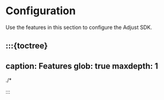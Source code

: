 # Configuration

Use the features in this section to configure the Adjust SDK.

:::{toctree}
---
caption: Features
glob: true
maxdepth: 1
---

./*

:::
